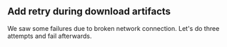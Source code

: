 ## Add retry during download artifacts
<!--
type: bugfix
scope: internal
affected: all
-->

We saw some failures due to broken network connection.
Let's do three attempts and fail afterwards.

